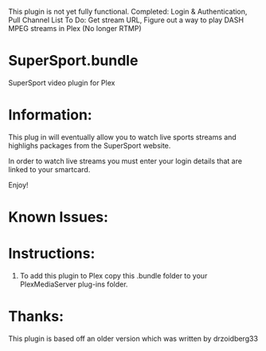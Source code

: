 This plugin is not yet fully functional.
Completed: Login & Authentication, Pull Channel List
To Do: Get stream URL, Figure out a way to play DASH MPEG streams in Plex (No longer RTMP)

SuperSport.bundle
=================
SuperSport video plugin for Plex

Information:
============
This plug in will eventually allow you to watch live sports streams and highlighs packages from the SuperSport website.

In order to watch live streams you must enter your login details that are linked to your smartcard.

Enjoy!

Known Issues:
=============


Instructions:
=============

1. To add this plugin to Plex copy this .bundle folder to your PlexMediaServer plug-ins folder.

Thanks:
=======
This plugin is based off an older version which was written by drzoidberg33

